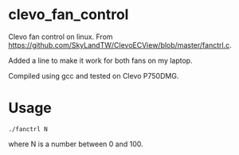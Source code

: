 # clevo_fan_control
Clevo fan control on linux. From https://github.com/SkyLandTW/ClevoECView/blob/master/fanctrl.c.

Added a line to make it work for both fans on my laptop.

Compiled using gcc and tested on Clevo P750DMG.

# Usage
    
    ./fanctrl N
    
  where N is a number between 0 and 100.
